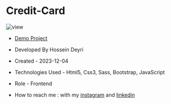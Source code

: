 # Credit-Card

![view](https://github.com/hossein-deyri/Credit-Card/assets/136192436/6a630f22-7841-4e87-8dd6-5a0af499ef50)

- [Demo Project](https://hossein-deyri.github.io/Credit-Card/)

- Developed By Hossein Deyri

- Created - 2023-12-04

- Technologies Used - Html5, Css3, Sass, Bootstrap, JavaScript

- Role - Frontend

- How to reach me : with my [instagram](https://www.instagram.com/hossein.deyri_web) and [linkedin](https://www.linkedin.com/in/hossein-deyri)
